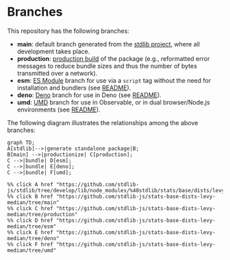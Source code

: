 <!--

@license Apache-2.0

Copyright (c) 2022 The Stdlib Authors.

Licensed under the Apache License, Version 2.0 (the "License");
you may not use this file except in compliance with the License.
You may obtain a copy of the License at

    http://www.apache.org/licenses/LICENSE-2.0

Unless required by applicable law or agreed to in writing, software
distributed under the License is distributed on an "AS IS" BASIS,
WITHOUT WARRANTIES OR CONDITIONS OF ANY KIND, either express or implied.
See the License for the specific language governing permissions and
limitations under the License.

-->

# Branches

This repository has the following branches:

-   **main**: default branch generated from the [stdlib project][stdlib-url], where all development takes place.
-   **production**: [production build][production-url] of the package (e.g., reformatted error messages to reduce bundle sizes and thus the number of bytes transmitted over a network).
-   **esm**: [ES Module][esm-url] branch for use via a `script` tag without the need for installation and bundlers (see [README][esm-readme]).
-   **deno**: [Deno][deno-url] branch for use in Deno (see [README][deno-readme]).
-   **umd**: [UMD][umd-url] branch for use in Observable, or in dual browser/Node.js environments (see [README][umd-readme]).

The following diagram illustrates the relationships among the above branches:

```mermaid
graph TD;
A[stdlib]-->|generate standalone package|B;
B[main] -->|productionize| C[production];
C -->|bundle| D[esm];
C -->|bundle| E[deno];
C -->|bundle| F[umd];

%% click A href "https://github.com/stdlib-js/stdlib/tree/develop/lib/node_modules/%40stdlib/stats/base/dists/levy/median"
%% click B href "https://github.com/stdlib-js/stats-base-dists-levy-median/tree/main"
%% click C href "https://github.com/stdlib-js/stats-base-dists-levy-median/tree/production"
%% click D href "https://github.com/stdlib-js/stats-base-dists-levy-median/tree/esm"
%% click E href "https://github.com/stdlib-js/stats-base-dists-levy-median/tree/deno"
%% click F href "https://github.com/stdlib-js/stats-base-dists-levy-median/tree/umd"
```

[stdlib-url]: https://github.com/stdlib-js/stdlib/tree/develop/lib/node_modules/%40stdlib/stats/base/dists/levy/median
[production-url]: https://github.com/stdlib-js/stats-base-dists-levy-median/tree/production
[deno-url]: https://github.com/stdlib-js/stats-base-dists-levy-median/tree/deno
[deno-readme]: https://github.com/stdlib-js/stats-base-dists-levy-median/blob/deno/README.md
[umd-url]: https://github.com/stdlib-js/stats-base-dists-levy-median/tree/umd
[umd-readme]: https://github.com/stdlib-js/stats-base-dists-levy-median/blob/umd/README.md
[esm-url]: https://github.com/stdlib-js/stats-base-dists-levy-median/tree/esm
[esm-readme]: https://github.com/stdlib-js/stats-base-dists-levy-median/blob/esm/README.md